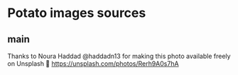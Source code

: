 # Potato images sources

## main

Thanks to Noura Haddad @haddadn13 for making this photo available freely on Unsplash 🎁
https://unsplash.com/photos/Rerh9A0s7hA 